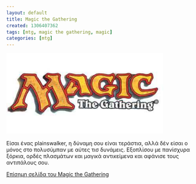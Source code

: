 ```yaml
---
layout: default
title: Magic the Gathering
created: 1306407362
tags: [mtg, magic the gathering, magic]
categories: [mtg]
---
```

<p class="rtecenter">
	<img alt="" src="/assets/images/Magic_Logo.jpg" style="width: 414px; height: 213px;" /></p>
<!--break-->
<p>
	&Epsilon;ί&sigma;&alpha;&iota; έ&nu;&alpha;&sigmaf; plainswalker, &eta; &delta;ύ&nu;&alpha;&mu;&eta; &sigma;&omicron;&upsilon; &epsilon;ί&nu;&alpha;&iota; &tau;&epsilon;&rho;ά&sigma;&tau;&iota;&alpha;, &alpha;&lambda;&lambda;ά &delta;έ&nu; &epsilon;ί&sigma;&alpha;&iota; &omicron; &mu;ό&nu;&omicron;&sigmaf; &sigma;&tau;&omicron; &pi;&omicron;&lambda;&upsilon;&sigma;ύ&mu;&pi;&alpha;&nu; &mu;&epsilon; &alpha;ύ&tau;&epsilon;&sigmaf; &tau;&iota;&sigma; &delta;&upsilon;&nu;ά&mu;&epsilon;&iota;&sigmaf;. &Epsilon;&xi;&omicron;&pi;&lambda;ί&sigma;&omicron;&upsilon; &mu;&epsilon; &pi;&alpha;&nu;ί&sigma;&chi;&upsilon;&rho;&alpha; &xi;ό&rho;&kappa;&iota;&alpha;, &omicron;&rho;&delta;έ&sigmaf; &pi;&lambda;&alpha;&sigma;&mu;ά&tau;&omega;&nu; &kappa;&alpha;&iota; &mu;&alpha;&gamma;&iota;&kappa;ά &alpha;&nu;&tau;&iota;&kappa;&epsilon;ί&mu;&epsilon;&nu;&alpha; &kappa;&alpha;&iota; &alpha;&phi;ά&nu;&iota;&sigma;&epsilon; &tau;&omicron;&upsilon;&sigmaf; &alpha;&nu;&tau;&iota;&pi;ά&lambda;&omicron;&upsilon;&sigmaf; &sigma;&omicron;&upsilon;.</p>
<p>
	<a href="http://www.wizards.com/Magic/Multiverse/Default.aspx">&Epsilon;&pi;ί&sigma;&eta;&mu;&eta; &sigma;&epsilon;&lambda;ί&delta;&alpha; &tau;&omicron;&upsilon; Magic the Gathering </a></p>
